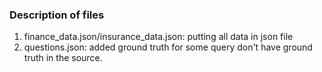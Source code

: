 ### Description of files
1. finance_data.json/insurance_data.json: putting all data in json file
2. questions.json: added ground truth for some query don't have ground truth in the source.

